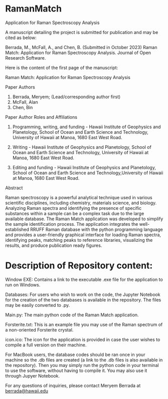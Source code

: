 # RamanMatch
Application for Raman Spectroscopy Analysis

A manuscript detailing the project is submitted for publication and may be cited as below: 

Berrada, M., McFall, A., and Chen, B. (Submitted in October 2023) Raman Match: Application for Raman Spectroscopy Analysis. 
Journal of Open Research Software.

Here is the content of the first page of the manuscript: 

Raman Match: Application for Raman Spectroscopy Analysis

Paper Authors
1. Berrada, Meryem; (Lead/corresponding author first)
2. McFall, Alan
3. Chen, Bin

Paper Author Roles and Affiliations
1. Programming, writing, and funding - Hawaii Institute of Geophysics and Planetology, School of Ocean and Earth Science and Technology, University of Hawaii at Manoa, 1680 East West Road.
   
3. Writing - Hawaii Institute of Geophysics and Planetology, School of Ocean and Earth Science and Technology, University of Hawaii at Manoa, 1680 East West Road.
   
4. Editing and funding - Hawaii Institute of Geophysics and Planetology, School of Ocean and Earth Science and Technology,University of Hawaii at Manoa, 1680 East West Road.

Abstract

Raman spectroscopy is a powerful analytical technique used in various scientific disciplines, including chemistry, materials science, and biology. Analyzing Raman spectra and identifying the presence of specific substances within a sample can be a complex task due to the large available database. The Raman Match application was developed to simplify the sample identification process. The application integrates the well-established RRUFF Raman database with the python programming language and provides a user-friendly graphical interface for loading Raman spectra, identifying peaks, matching peaks to reference libraries, visualizing the results, and produce publication ready figures. 





# Description of Repository content: 

Window EXE: Contains a link to the executable .exe file for the application to run on Windows. 

Databases: For users who wish to work on the code, the Jupyter Notebook for the creation of the two databases is available in the repository. The files may be easily converted to .py.

Main.py: The main python code of the Raman Match application. 

Forsterite.txt: This is an example file you may use of the Raman spectrum of a non-oriented Forsterite crystal. 

icon.ico: The icon for the application is provided in case the user wishes to compile a full version on their machine. 

For MacBook users, the database codes should be ran once in your machine so the .db files are created (a link to the .db files is also available in the repository). Then you may simply run the python code in your terminal to use the software, without having to compile it. You may also use it through Jupyer Notebook. 


For any questions of inquiries, please contact Meryem Berrada at berrada@hawaii.edu
